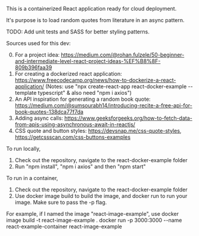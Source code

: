 This is a containerized React application ready for cloud deployment.

It's purpose is to load random quotes from literature in an async pattern.

TODO: Add unit tests and SASS for better styling patterns.

Sources used for this dev:

0. For a project idea: https://medium.com/@rohan.fulzele/50-beginner-and-intermediate-level-react-project-ideas-%EF%B8%8F-809b396faa39
1. For creating a dockerized react application: https://www.freecodecamp.org/news/how-to-dockerize-a-react-application/
   (Notes: use "npx create-react-app react-docker-example --template typescript" & also need "npm i axios")
2. An API inspiration for generating a random book quote: https://medium.com/@sumsourabh14/introducing-recite-a-free-api-for-book-quotes-138dca77f7da
3. Adding async calls: https://www.geeksforgeeks.org/how-to-fetch-data-from-apis-using-asynchronous-await-in-reactjs/
4. CSS quote and button styles: https://devsnap.me/css-quote-styles, https://getcssscan.com/css-buttons-examples

To run locally,

1. Check out the repository, navigate to the react-docker-example folder
2. Run "npm install", "npm i axios" and then "npm start"

To run in a container,

1. Check out the repository, navigate to the react-docker-example folder
2. Use docker image build to build the image, and docker run to run your image. Make sure to pass the -p flag.

For example, if I named the image "react-image-example", use
docker image build -t react-image-example .
docker run -p 3000:3000 --name react-example-container react-image-example
